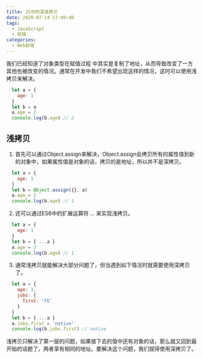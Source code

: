 ```yaml
---
title: JS中的深浅拷贝
date: 2020-07-14 17:49:48
tags:
  - JavaScript
  - 前端
categories:
  - Web前端
---
```

我们已经知道了对象类型在赋值过程 中其实是复制了地址，从而导致改变了一方其他也被改变的情况。通常在开发中我们不希望出现这样的情况，这时可以使用浅拷贝来解决。

```JavaScript
  let a = {
    age: 1
  }
  let b = a
  a.age = 2
  console.log(b.age) // 2
```

## 浅拷贝
1. 首先可以通过Object.assign来解决，Object.assign会拷贝所有的属性值到新的对象中，如果属性值是对象的话，拷贝的是地址，所以并不是深拷贝。
  ```JavaScript
    let a = {
      age: 1
    }
    let b = Object.assign({}, a)
    a.age = 2
    console.log(b.age) // 1
  ```

2. 还可以通过ES6中的扩展运算符 … 来实现浅拷贝。
  ```JavaScript
    let a = {
      age: 1
    }
    let b = { ...a }
    a.age = 2
    console.log(b.age) // 1
  ```

3. 通常浅拷贝就能解决大部分问题了，但当遇到如下情况时就需要使用深拷贝了。
  ```JavaScript
    let a = {
      age: 1,
      jobs: {
        first: 'FE'
      }
    }
    let b = { ...a }
    a.jobs.first = 'native'
    console.log(b.jobs.first) // native
  ```
  浅拷贝只解决了第一层的问题，如果接下去的值中还有对象的话，那么就又回到最开始的话题了，两者享有相同的地址。要解决这个问题，我们就得使用深拷贝了。